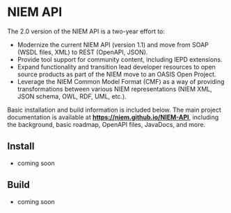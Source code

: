 
# NIEM API

The 2.0 version of the NIEM API is a two-year effort to:

- Modernize the current NIEM API (version 1.1) and move from SOAP (WSDL files, XML) to REST (OpenAPI, JSON).
- Provide tool support for community content, including IEPD extensions.
- Expand functionality and transition lead developer resources to open source products as part of the NIEM move to an OASIS Open Project.
- Leverage the NIEM Common Model Format (CMF) as a way of providing transformations between various NIEM representations (NIEM XML, JSON schema, OWL, RDF, UML, etc.).

Basic installation and build information is included below.  The main project documentation is available at **https://niem.github.io/NIEM-API**, including the background, basic roadmap, OpenAPI files, JavaDocs, and more.

## Install

- coming soon

## Build

- coming soon
